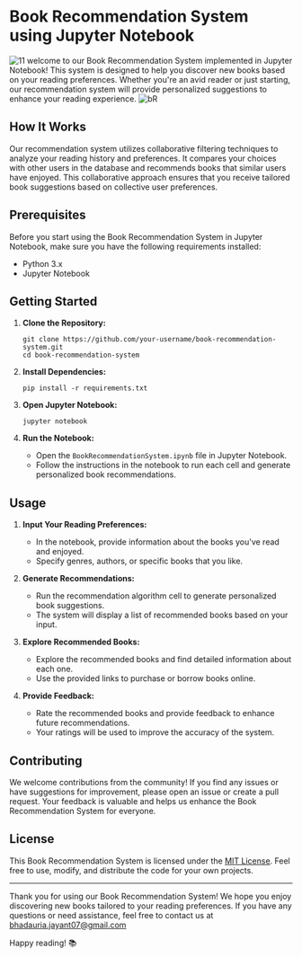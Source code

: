 # Book Recommendation System using Jupyter Notebook

![11](https://github.com/jayantsB123/Book-Recommendation-System/assets/97082996/e725fed8-3674-4de9-b49d-f0ce13a0b630)
   welcome to our Book Recommendation System implemented in Jupyter Notebook! This system is designed to help you discover new books based on your reading preferences. Whether you're an avid reader or just starting, our recommendation system will provide personalized suggestions to enhance your reading experience.
![bR](https://github.com/jayantsB123/Book-Recommendation-System/assets/97082996/c58cebd7-b187-4adb-83a1-deaba26a212f)

## How It Works

Our recommendation system utilizes collaborative filtering techniques to analyze your reading history and preferences. It compares your choices with other users in the database and recommends books that similar users have enjoyed. This collaborative approach ensures that you receive tailored book suggestions based on collective user preferences.

## Prerequisites

Before you start using the Book Recommendation System in Jupyter Notebook, make sure you have the following requirements installed:

- Python 3.x
- Jupyter Notebook

## Getting Started

1. **Clone the Repository:**
   ```
   git clone https://github.com/your-username/book-recommendation-system.git
   cd book-recommendation-system
   ```

2. **Install Dependencies:**
   ```
   pip install -r requirements.txt
   ```

3. **Open Jupyter Notebook:**
   ```
   jupyter notebook
   ```

4. **Run the Notebook:**
   - Open the `BookRecommendationSystem.ipynb` file in Jupyter Notebook.
   - Follow the instructions in the notebook to run each cell and generate personalized book recommendations.

## Usage

1. **Input Your Reading Preferences:**
   - In the notebook, provide information about the books you've read and enjoyed.
   - Specify genres, authors, or specific books that you like.

2. **Generate Recommendations:**
   - Run the recommendation algorithm cell to generate personalized book suggestions.
   - The system will display a list of recommended books based on your input.

3. **Explore Recommended Books:**
   - Explore the recommended books and find detailed information about each one.
   - Use the provided links to purchase or borrow books online.

4. **Provide Feedback:**
   - Rate the recommended books and provide feedback to enhance future recommendations.
   - Your ratings will be used to improve the accuracy of the system.

## Contributing

We welcome contributions from the community! If you find any issues or have suggestions for improvement, please open an issue or create a pull request. Your feedback is valuable and helps us enhance the Book Recommendation System for everyone.

## License

This Book Recommendation System is licensed under the [MIT License](LICENSE). Feel free to use, modify, and distribute the code for your own projects.

---

Thank you for using our Book Recommendation System! We hope you enjoy discovering new books tailored to your reading preferences. If you have any questions or need assistance, feel free to contact us at bhadauria.jayant07@gmail.com

Happy reading! 📚
